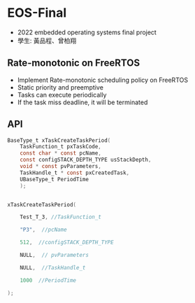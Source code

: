 # EOS-Final 
- 2022 embedded operating systems final project
- 學生: 黃品程、曾柏翔
## Rate-monotonic on FreeRTOS​
- Implement Rate-monotonic scheduling policy on FreeRTOS
- Static priority and preemptive
- Tasks can execute periodically
- If the task miss deadline, it will be terminated
## API

```c
BaseType_t xTaskCreateTaskPeriod(	
    TaskFunction_t pxTaskCode,
	const char * const pcName,		
	const configSTACK_DEPTH_TYPE usStackDepth,
	void * const pvParameters,
	TaskHandle_t * const pxCreatedTask, 
	UBaseType_t PeriodTime
    );


xTaskCreateTaskPeriod(​

    Test_T_3, //TaskFunction_t​

    "P3",  //pcName​

    512,  //configSTACK_DEPTH_TYPE​

    NULL,  // pvParameters​

    NULL,  //TaskHandle_t​

    1000  //PeriodTime​

);
```
